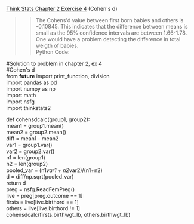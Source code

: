 [Think Stats Chapter 2 Exercise 4](http://greenteapress.com/thinkstats2/html/thinkstats2003.html#toc24) (Cohen's d)

>> The Cohens'd value between first born babies and others is -0.10845. This indicates that the difference between means is small as the 95% confidence intervals are between 1.66-1.78. One would have a problem detecting the difference in total weigth of babies.  
Python Code:  

#Solution to problem in chapter 2, ex 4  
#Cohen's d  
from __future__ import print_function, division  
import pandas as pd  
import numpy as np  
import math  
import nsfg  
import thinkstats2  

def cohensdcalc(group1, group2):  
    mean1 = group1.mean()  
    mean2 = group2.mean()  
    diff = mean1 - mean2  
    var1 = group1.var()  
    var2 = group2.var()  
    n1 = len(group1)  
    n2 = len(group2)  
    pooled_var = (n1*var1 + n2*var2)/(n1+n2)  
    d = diff/np.sqrt(pooled_var)  
    return d  
preg = nsfg.ReadFemPreg()  
live = preg[preg.outcome == 1]  
firsts = live[live.birthord == 1]  
others = live[live.birthord != 1]  
cohensdcalc(firsts.birthwgt_lb, others.birthwgt_lb)  

